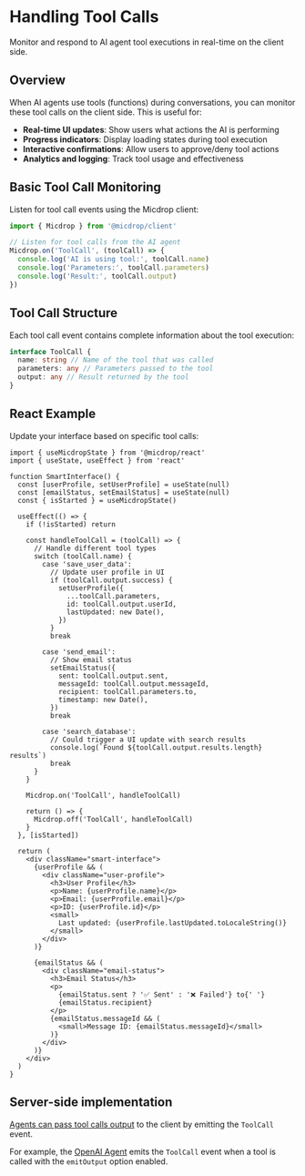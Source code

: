# Handling Tool Calls

Monitor and respond to AI agent tool executions in real-time on the client side.

## Overview

When AI agents use tools (functions) during conversations, you can monitor these tool calls on the client side. This is useful for:

- **Real-time UI updates**: Show users what actions the AI is performing
- **Progress indicators**: Display loading states during tool execution
- **Interactive confirmations**: Allow users to approve/deny tool actions
- **Analytics and logging**: Track tool usage and effectiveness

## Basic Tool Call Monitoring

Listen for tool call events using the Micdrop client:

```typescript
import { Micdrop } from '@micdrop/client'

// Listen for tool calls from the AI agent
Micdrop.on('ToolCall', (toolCall) => {
  console.log('AI is using tool:', toolCall.name)
  console.log('Parameters:', toolCall.parameters)
  console.log('Result:', toolCall.output)
})
```

## Tool Call Structure

Each tool call event contains complete information about the tool execution:

```typescript
interface ToolCall {
  name: string // Name of the tool that was called
  parameters: any // Parameters passed to the tool
  output: any // Result returned by the tool
}
```

## React Example

Update your interface based on specific tool calls:

```tsx
import { useMicdropState } from '@micdrop/react'
import { useState, useEffect } from 'react'

function SmartInterface() {
  const [userProfile, setUserProfile] = useState(null)
  const [emailStatus, setEmailStatus] = useState(null)
  const { isStarted } = useMicdropState()

  useEffect(() => {
    if (!isStarted) return

    const handleToolCall = (toolCall) => {
      // Handle different tool types
      switch (toolCall.name) {
        case 'save_user_data':
          // Update user profile in UI
          if (toolCall.output.success) {
            setUserProfile({
              ...toolCall.parameters,
              id: toolCall.output.userId,
              lastUpdated: new Date(),
            })
          }
          break

        case 'send_email':
          // Show email status
          setEmailStatus({
            sent: toolCall.output.sent,
            messageId: toolCall.output.messageId,
            recipient: toolCall.parameters.to,
            timestamp: new Date(),
          })
          break

        case 'search_database':
          // Could trigger a UI update with search results
          console.log(`Found ${toolCall.output.results.length} results`)
          break
      }
    }

    Micdrop.on('ToolCall', handleToolCall)

    return () => {
      Micdrop.off('ToolCall', handleToolCall)
    }
  }, [isStarted])

  return (
    <div className="smart-interface">
      {userProfile && (
        <div className="user-profile">
          <h3>User Profile</h3>
          <p>Name: {userProfile.name}</p>
          <p>Email: {userProfile.email}</p>
          <p>ID: {userProfile.id}</p>
          <small>
            Last updated: {userProfile.lastUpdated.toLocaleString()}
          </small>
        </div>
      )}

      {emailStatus && (
        <div className="email-status">
          <h3>Email Status</h3>
          <p>
            {emailStatus.sent ? '✅ Sent' : '❌ Failed'} to{' '}
            {emailStatus.recipient}
          </p>
          {emailStatus.messageId && (
            <small>Message ID: {emailStatus.messageId}</small>
          )}
        </div>
      )}
    </div>
  )
}
```

## Server-side implementation

[Agents can pass tool calls output](../ai-integration/custom-integrations/custom-agent#core-interfaces) to the client by emitting the `ToolCall` event.

For example, the [OpenAI Agent](../ai-integration/provided-integrations/openai.md#tool-call-events) emits the `ToolCall` event when a tool is called with the `emitOutput` option enabled.
